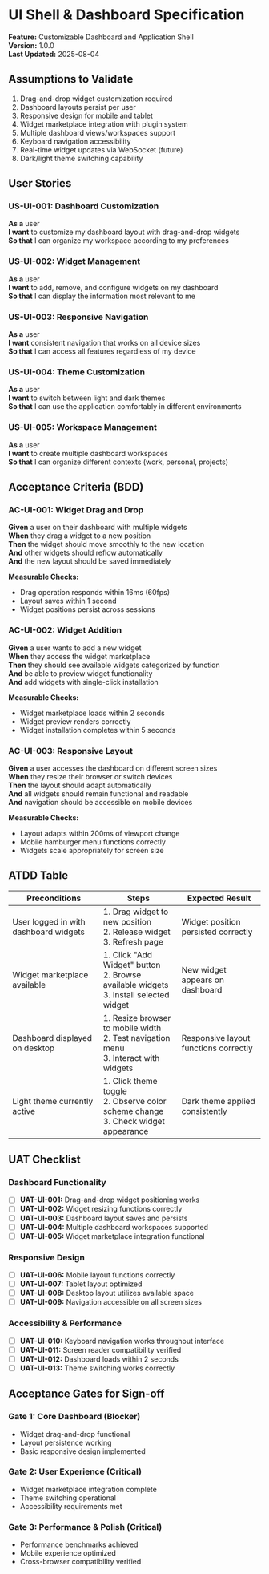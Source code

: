 # UI Shell & Dashboard Specification

**Feature:** Customizable Dashboard and Application Shell  
**Version:** 1.0.0  
**Last Updated:** 2025-08-04  

## Assumptions to Validate
1. Drag-and-drop widget customization required
2. Dashboard layouts persist per user
3. Responsive design for mobile and tablet
4. Widget marketplace integration with plugin system
5. Multiple dashboard views/workspaces support
6. Keyboard navigation accessibility
7. Real-time widget updates via WebSocket (future)
8. Dark/light theme switching capability

## User Stories

### US-UI-001: Dashboard Customization
**As a** user  
**I want** to customize my dashboard layout with drag-and-drop widgets  
**So that** I can organize my workspace according to my preferences  

### US-UI-002: Widget Management
**As a** user  
**I want** to add, remove, and configure widgets on my dashboard  
**So that** I can display the information most relevant to me  

### US-UI-003: Responsive Navigation
**As a** user  
**I want** consistent navigation that works on all device sizes  
**So that** I can access all features regardless of my device  

### US-UI-004: Theme Customization
**As a** user  
**I want** to switch between light and dark themes  
**So that** I can use the application comfortably in different environments  

### US-UI-005: Workspace Management
**As a** user  
**I want** to create multiple dashboard workspaces  
**So that** I can organize different contexts (work, personal, projects)  

## Acceptance Criteria (BDD)

### AC-UI-001: Widget Drag and Drop
**Given** a user on their dashboard with multiple widgets  
**When** they drag a widget to a new position  
**Then** the widget should move smoothly to the new location  
**And** other widgets should reflow automatically  
**And** the new layout should be saved immediately  

**Measurable Checks:**
- Drag operation responds within 16ms (60fps)
- Layout saves within 1 second
- Widget positions persist across sessions

### AC-UI-002: Widget Addition
**Given** a user wants to add a new widget  
**When** they access the widget marketplace  
**Then** they should see available widgets categorized by function  
**And** be able to preview widget functionality  
**And** add widgets with single-click installation  

**Measurable Checks:**
- Widget marketplace loads within 2 seconds
- Widget preview renders correctly
- Widget installation completes within 5 seconds

### AC-UI-003: Responsive Layout
**Given** a user accesses the dashboard on different screen sizes  
**When** they resize their browser or switch devices  
**Then** the layout should adapt automatically  
**And** all widgets should remain functional and readable  
**And** navigation should be accessible on mobile devices  

**Measurable Checks:**
- Layout adapts within 200ms of viewport change
- Mobile hamburger menu functions correctly
- Widgets scale appropriately for screen size

## ATDD Table

| Preconditions | Steps | Expected Result |
|---------------|-------|-----------------|
| User logged in with dashboard widgets | 1. Drag widget to new position<br>2. Release widget<br>3. Refresh page | Widget position persisted correctly |
| Widget marketplace available | 1. Click "Add Widget" button<br>2. Browse available widgets<br>3. Install selected widget | New widget appears on dashboard |
| Dashboard displayed on desktop | 1. Resize browser to mobile width<br>2. Test navigation menu<br>3. Interact with widgets | Responsive layout functions correctly |
| Light theme currently active | 1. Click theme toggle<br>2. Observe color scheme change<br>3. Check widget appearance | Dark theme applied consistently |

## UAT Checklist

### Dashboard Functionality
- [ ] **UAT-UI-001:** Drag-and-drop widget positioning works
- [ ] **UAT-UI-002:** Widget resizing functions correctly  
- [ ] **UAT-UI-003:** Dashboard layout saves and persists
- [ ] **UAT-UI-004:** Multiple dashboard workspaces supported
- [ ] **UAT-UI-005:** Widget marketplace integration functional

### Responsive Design  
- [ ] **UAT-UI-006:** Mobile layout functions correctly
- [ ] **UAT-UI-007:** Tablet layout optimized
- [ ] **UAT-UI-008:** Desktop layout utilizes available space
- [ ] **UAT-UI-009:** Navigation accessible on all screen sizes

### Accessibility & Performance
- [ ] **UAT-UI-010:** Keyboard navigation works throughout interface
- [ ] **UAT-UI-011:** Screen reader compatibility verified
- [ ] **UAT-UI-012:** Dashboard loads within 2 seconds
- [ ] **UAT-UI-013:** Theme switching works correctly

## Acceptance Gates for Sign-off

### Gate 1: Core Dashboard (Blocker)
- Widget drag-and-drop functional
- Layout persistence working
- Basic responsive design implemented

### Gate 2: User Experience (Critical)  
- Widget marketplace integration complete
- Theme switching operational
- Accessibility requirements met

### Gate 3: Performance & Polish (Critical)
- Performance benchmarks achieved
- Mobile experience optimized
- Cross-browser compatibility verified